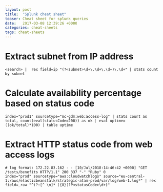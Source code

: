 ```yaml
---
layout: post
title:  "Splunk cheat sheet"
teaser: Cheat sheet for splunk queries
date:   2017-03-08 12:39:26 +0000
categories: cheat-sheets
tags: cheat-sheets
---
```


# Extract subnet from IP address
```
<search> |  rex field=ip "(?<subnet>\d+\.\d+\.\d+)\.\d+" | stats count by subnet
```

# Calculate availability percentage based on status code
```
index="prod1" sourcetype="mc-gdm:web:access-log" | stats count as total, count(eval(statusCode=200)) as ok | eval uptime=((ok/total)*100) | table uptime
```

# Extract HTTP status code from web access logs
```
# log format: 172.22.83.162 - - [10/Jul/2018:14:46:42 +0000] "GET /tests/benefits HTTP/1.1" 200 337 "-" "Ruby" 0
index="prod" sourcetype="aws:cloudwatchlogs" source="eu-central-1:/aws/elasticbeanstalk/strategic-atam-prod/var/log/web-1.log*" | rex field=_raw "^(?:[^ \n]* ){8}(?P<statusCode>\d+)"
```
